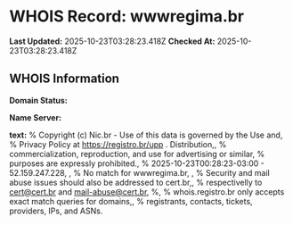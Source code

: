 # WHOIS Record: wwwregima.br

**Last Updated:** 2025-10-23T03:28:23.418Z
**Checked At:** 2025-10-23T03:28:23.418Z

## WHOIS Information

**Domain Status:** 

**Name Server:** 

**text:** % Copyright (c) Nic.br - Use of this data is governed by the Use and, % Privacy Policy at https://registro.br/upp . Distribution,, % commercialization, reproduction, and use for advertising or similar, % purposes are expressly prohibited., % 2025-10-23T00:28:23-03:00 - 52.159.247.228, , % No match for wwwregima.br, , % Security and mail abuse issues should also be addressed to cert.br,, % respectivelly to cert@cert.br and mail-abuse@cert.br, %, % whois.registro.br only accepts exact match queries for domains,, % registrants, contacts, tickets, providers, IPs, and ASNs.

